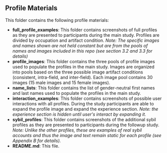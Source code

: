 ## Profile Materials

This folder contains the following profile materials:

- **full\_profile\_examples**: This folder contains screenshots of full profiles as they are presented to participants during the main study. Profiles are divided by occupation and artifact condition. *Note: The specific images and names shown are not held constant but are from the pools of names and images included in this repo (see section 3.2 and 3.3 for details)*
- **profile\_images**: This folder contains the three pools of profile images used to populate the profiles in the main study. Images are organized into pools based on the three possible image artifact conditions (consistent, intra-field, and inter-field). Each image pool contains 30 images (15 male images and 15 female images).
- **name\_lists**: This folder contains the list of gender-neutral first names and last names used to populate the profiles in the main study. 
- **interaction\_examples**: This folder contains screenshots of possible user interactions with all profiles. During the study participants are able to expand the profile image and expand the experience section. *Note: the experience section is hidden until user's interact by expanding it.*
- **sybil\_profiles**: This folder contains screenshots of the additional sybil profiles as they are presented to participants during the followup study. *Note: Unlike the other profiles, these are examples of real sybil accounts and thus the image and text remain static for each profile (see Appendix B for details).*
- **README.md**: This file.